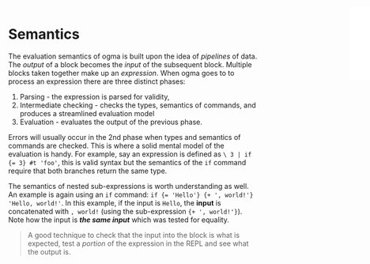 <iframe src="/.ibox.html?raw=true" style="border:none; position:fixed; width:40px; right:0; z-index=999;"></iframe>

# Semantics

The evaluation semantics of ogma is built upon the idea of _pipelines_ of data. The _output_ of a
block becomes the _input_ of the subsequent block. Multiple blocks taken together make up an
_expression_. When ogma goes to to process an expression there are three distinct phases:
1. Parsing - the expression is parsed for validity,
2. Intermediate checking - checks the types, semantics of commands, and produces a streamlined
   evaluation model
3. Evaluation - evaluates the output of the previous phase.

Errors will usually occur in the 2nd phase when types and semantics of commands are
checked. This is where a solid mental model of the evaluation is handy. For example, say an
expression is defined as `\ 3 | if {= 3} #t 'foo'`, this is valid syntax but the semantics of the
`if` command require that both branches return the same type.

The semantics of nested sub-expressions is worth understanding as well. An example is again using
an `if` command: `if {= 'Hello'} {+ ', world!'} 'Hello, world!'`. In this example, if the input is
`Hello`, the **input** is concatenated with `, world!` (using the sub-expression `{+ ', world!'}`).
Note how the input is **_the same input_** which was tested for equality.

> A good technique to check that the input into the block is what is expected, test a _portion_ of
> the expression in the REPL and see what the output is.

